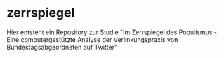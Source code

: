 # zerrspiegel
Hier entsteht ein Repository zur Studie "Im Zerrspiegel des Populismus - Eine computergestützte Analyse der Verlinkungspraxis von Bundestagsabgeordneten auf Twitter"
